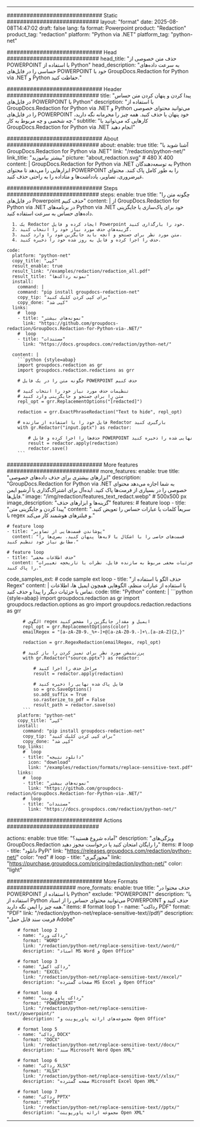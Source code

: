 
---
############################# Static ############################
layout: "format"
date:  2025-08-08T14:47:02
draft: false
lang: fa
format: Powerpoint
product: "Redaction"
product_tag: "redaction"
platform: "Python via .NET"
platform_tag: "python-net"

############################# Head ############################
head_title: "حذف متن خصوصی از POWERPOINT با استفاده از Python"
head_description: "به سرعت داده‌های حساسی را در فایل‌های POWERPOINT خود با GroupDocs.Redaction for Python via .NET و Python حفاظت کنید."

############################# Header ############################
title: "پیدا کردن و پنهان کردن متن حساس در فایل‌های POWERPOINT با Python" 
description: "با استفاده از GroupDocs.Redaction for Python via .NET و Python می‌توانید محتوای خصوصی را در فایل‌های POWERPOINT خود پنهان یا حذف کنید. همه چیز را محرمانه نگه دارید، چه شخصی و چه مربوط به کار."
subtitle: "کارهایی که می‌توانید با GroupDocs.Redaction for Python via .NET انجام دهید" 

############################# About ############################
about:
    enable: true
    title: "آشنا شوید با GroupDocs.Redaction for Python via .NET"
    link: "/redaction/python-net/"
    link_title: "بیشتر بیاموزید"
    picture: "about_redaction.svg" # 480 X 400
    content: |
       GroupDocs.Redaction for Python via .NET به توسعه‌دهندگان Python ابزارهایی را می‌دهد تا محتوای POWERPOINT را به طور کامل پاک کنند. محتوای غیرضروری، تصاویر، یادداشت‌ها و متاداده را به راحتی حذف کنید.

############################# Steps ############################
steps:
    enable: true
    title: "چگونه متن را در فایل‌های Powerpoint حذف کنیم"
    content: |
      از GroupDocs.Redaction for Python via .NET در برنامه‌های Python via .NET خود برای پاک‌سازی یا جایگزینی داده‌های حساس به سرعت استفاده کنید.
      
      1. یک Redactor ایجاد کرده و فایل Powerpoint خود را بارگذاری کنید.
      2. گزینه‌های حذف مورد نیاز خود را انتخاب کنید.
      3. متن مورد نظر برای جستجو و آنچه باید جایگزین شود را وارد کنید.
      4. حذف را اجرا کرده و فایل به روز شده خود را ذخیره کنید.
   
    code:
      platform: "python-net"
      copy_title: "کپی"
      result_enable: true
      result_link: "/examples/redaction/redaction_all.pdf"
      result_title: "نمونه رداکت‌ها"
      install:
        command: |
        command: "pip install groupdocs-redaction-net"
        copy_tip: "برای کپی کردن کلیک کنید"
        copy_done: "کپی شد"
      links:
        #  loop
        - title: "نمونه‌های بیشتر"
          link: "https://github.com/groupdocs-redaction/GroupDocs.Redaction-for-Python-via-.NET/"
        #  loop
        - title: "مستندات"
          link: "https://docs.groupdocs.com/redaction/python-net/"
          
      content: |
        ```python {style=abap}
        import groupdocs.redaction as gr
        import groupdocs.redaction.redactions as grr

        # چگونه متن را در یک فایل POWERPOINT حذف کنیم

        # تنظیمات حذف مورد نیاز خود را انتخاب کنید
        # متن را برای جستجو و جایگزینی وارد کنید
        repl_opt = grr.ReplacementOptions("[redacted]")
                
        redaction = grr.ExactPhraseRedaction("Text to hide", repl_opt)

        # فایل خود را با استفاده از سازنده Redactor بارگیری کنید
        with gr.Redactor("input.pptx") as redactor:

            # حذف‌ها را اجرا کرده و فایل POWERPOINT نهایی شده را ذخیره کنید
            result = redactor.apply(redaction)
            redactor.save()
        ```            


############################# More features ############################
more_features:
  enable: true
  title: "ابزارهای بیشتری برای حذف داده‌های خصوصی"
  description: "GroupDocs.Redaction for Python via .NET به شما اجازه می‌دهد محتوای خصوصی را در بسیاری از فرمت‌ها پاک کنید. ایده‌آل برای اشتراک‌گذاری یا آرشیو ایمن فایل‌ها."
  image: "/img/redaction/features_text_redact.webp" # 500x500 px
  image_description: "گزینه‌ها و ابزارهای حذف"
  features:
    # feature loop
    - title: "پیدا کردن و جایگزینی متن"
      content: "سریعاً کلمات یا عبارات حساس را تعویض کنید. با regex و فیلترهای هوشمند کار می‌کند."

    # feature loop
    - title: "پوشاندن قسمت‌هایی از تصاویر"
      content: "قسمت‌های خاصی را با اشکال یا لایه‌ها پنهان کنید. بصری‌ها را مطابق نیاز خود تنظیم کنید."

    # feature loop
    - title: "حذف اطلاعات مخفی"
      content: "جزئیات مخفی مربوط به سازنده فایل، نظرات یا تاریخچه تغییرات را پاک کنید."
      
  code_samples_ext:
    # code sample ext loop
    - title: "حذف الگو با استفاده از Regex"
      content: |
        با استفاده از عبارات منظم، الگوهایی همچون ایمیل ها، اطلاعات تماس یا جزئیات دیگر را پیدا و حذف کنید.
      code:
        title: "Python"
        content: |
          ```python {style=abap}
          import groupdocs.redaction as gr
          import groupdocs.redaction.options as gro
          import groupdocs.redaction.redactions as grr

          # الگوی regex ایمیل و مقدار جایگزین را مشخص کنید
          repl_opt = grr.ReplacementOptions(color)
          emailRegex = "[a-zA-Z0-9._%+-]+@[a-zA-Z0-9.-]+\.[a-zA-Z]{2,}"

          redaction = grr.RegexRedaction(emailRegex, repl_opt)

          # پرزنتیشن مورد نظر برای تمیز کردن را باز کنید
          with gr.Redactor("source.pptx") as redactor:

              # مراحل حذف را اجرا کنید
              result = redactor.apply(redaction)

              # فایل پاک شده نهایی را ذخیره کنید
              so = gro.SaveOptions()
              so.add_suffix = True
              so.rasterize_to_pdf = False
              result_path = redactor.save(so)
          ```
        platform: "python-net"
        copy_title: "کپی"
        install:
          command: "pip install groupdocs-redaction-net"
          copy_tip: "برای کپی کردن کلیک کنید"
          copy_done: "کپی شد"
        top_links:
          #  loop
          - title: "دانلود نتیجه"
            icon: "download"
            link: "/examples/redaction/formats/replace-sensitive-text.pdf"
        links:
          #  loop
          - title: "نمونه‌های بیشتر"
            link: "https://github.com/groupdocs-redaction/GroupDocs.Redaction-for-Python-via-.NET/"
          #  loop
          - title: "مستندات"
            link: "https://docs.groupdocs.com/redaction/python-net/"


############################# Actions ############################

actions:
  enable: true
  title: "آماده شروع هستید؟"
  description: "ویژگی‌های GroupDocs.Redaction را رایگان امتحان کنید یا درخواست مجوز دهید"
  items:
    #  loop
    - title: "دانلود PyPi"
      link: "https://releases.groupdocs.com/redaction/python-net/"
      color: "red"
        #  loop
    - title: "مجوزگیری"
      link: "https://purchase.groupdocs.com/pricing/redaction/python-net/"
      color: "light"


############################# More Formats #####################
more_formats:
    enable: true
    title: "حذف محتوا در POWERPOINT با استفاده از Python"
    exclude: "POWERPOINT"
    description: "با استفاده از Python می‌توانید محتوای حساس را از اسناد POWERPOINT حذف کنید و همه چیز را ایمن نگه دارید."
    items: 
        # format loop 1
        - name: "رداکت PDF"
          format: "PDF"
          link: "/redaction/python-net/replace-sensitive-text//pdf/"
          description: "فرمت سند قابل حمل Adobe"

        # format loop 2
        - name: "رداکت ورد"
          format: "WORD"
          link: "/redaction/python-net/replace-sensitive-text//word/"
          description: "اسناد MS Word و Open Office"
          
        # format loop 3
        - name: "رداکت اکسل"
          format: "EXCEL"
          link: "/redaction/python-net/replace-sensitive-text//excel/"
          description: "صفحات گسترده MS Excel و Open Office"

        # format loop 4
        - name: "رداکت پاورپوینت"
          format: "POWERPOINT"
          link: "/redaction/python-net/replace-sensitive-text//powerpoint/"
          description: "مجموعه‌های ارائه پاورپوینت و Open Office"

        # format loop 5
        - name: "رداکت DOCX"
          format: "DOCX"
          link: "/redaction/python-net/replace-sensitive-text//docx/"
          description: "سند Microsoft Word Open XML"
          
        # format loop 6
        - name: "رداکت XLSX"
          format: "XLSX"
          link: "/redaction/python-net/replace-sensitive-text//xlsx/"
          description: "صفحه گسترده Microsoft Excel Open XML"
          
        # format loop 7
        - name: "رداکت PPTX"
          format: "PPTX"
          link: "/redaction/python-net/replace-sensitive-text//pptx/"
          description: "مجموعه ارائه پاورپوینت Open XML"


---